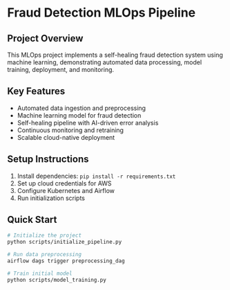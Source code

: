 # Fraud Detection MLOps Pipeline

## Project Overview
This MLOps project implements a self-healing fraud detection system using machine learning, demonstrating automated data processing, model training, deployment, and monitoring.

## Key Features
- Automated data ingestion and preprocessing
- Machine learning model for fraud detection
- Self-healing pipeline with AI-driven error analysis
- Continuous monitoring and retraining
- Scalable cloud-native deployment

## Setup Instructions
1. Install dependencies: `pip install -r requirements.txt`
2. Set up cloud credentials for AWS
3. Configure Kubernetes and Airflow
4. Run initialization scripts

## Quick Start
```bash
# Initialize the project
python scripts/initialize_pipeline.py

# Run data preprocessing
airflow dags trigger preprocessing_dag

# Train initial model
python scripts/model_training.py
```
